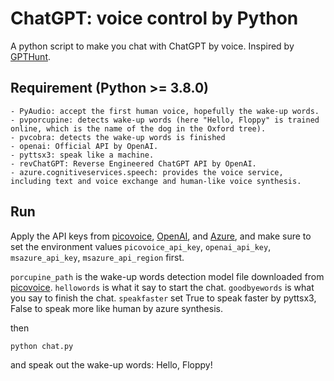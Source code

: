 # ChatGPT: voice control by Python

A python script to make you chat with ChatGPT by voice. Inspired by [GPTHunt](https://zhuanlan.zhihu.com/p/599181411).

## Requirement (Python >= 3.8.0)
    - PyAudio: accept the first human voice, hopefully the wake-up words.
    - pvporcupine: detects wake-up words (here "Hello, Floppy" is trained online, which is the name of the dog in the Oxford tree).
    - pvcobra: detects the wake-up words is finished
    - openai: Official API by OpenAI.
    - pyttsx3: speak like a machine.
    - revChatGPT: Reverse Engineered ChatGPT API by OpenAI.
    - azure.cognitiveservices.speech: provides the voice service, including text and voice exchange and human-like voice synthesis.
  
## Run
Apply the API keys from [picovoice](https://console.picovoice.ai), [OpenAI](https://openai.com/api), and [Azure](https://azure.microsoft.com/en-us/free/ai), and make sure to set the environment values ``picovoice_api_key``, ``openai_api_key``, ``msazure_api_key``, ``msazure_api_region`` first. 

``porcupine_path`` is the wake-up words detection model file downloaded from [picovoice](https://console.picovoice.ai).
``hellowords`` is what it say to start the chat.
``goodbyewords`` is what you say to finish the chat.
``speakfaster`` set True to speak faster by pyttsx3, False to speak more like human by azure synthesis. 


then
```
python chat.py
```

and speak out the wake-up words: Hello, Floppy!



